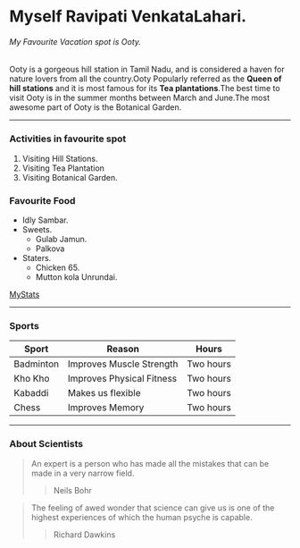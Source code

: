 # Myself Ravipati VenkataLahari.

###### My Favourite Vacation spot is Ooty.

Ooty is a gorgeous hill station in Tamil Nadu, and is considered a haven for nature lovers from all the country.Ooty Popularly referred as the **Queen of hill stations** and it is most famous for its **Tea plantations**.The best time to visit Ooty is in the summer months between March and June.The most awesome part of Ooty is the Botanical Garden. 

*** 

### Activities in favourite spot

 1. Visiting Hill Stations.
 2. Visiting Tea Plantation
 3. Visiting Botanical Garden.
  
  ### Favourite Food

  * Idly Sambar.
  * Sweets.
    * Gulab Jamun.
    * Palkova
  * Staters.
    * Chicken 65.
    * Mutton kola Unrundai.

[MyStats](MyStats.md)

***

### Sports

| Sport | Reason | Hours |
| ----- | ------ | ----- |
| Badminton | Improves Muscle Strength | Two hours |
| Kho Kho | Improves Physical Fitness | Two hours |
| Kabaddi | Makes us flexible | Two hours |
| Chess | Improves Memory | Two hours |


***

### About Scientists

> An expert is a person who has made all the mistakes that can be made in a very narrow field.
>> Neils Bohr


> The feeling of awed wonder that science can give us is one  of the highest experiences of which the human psyche is capable.
>> Richard Dawkins